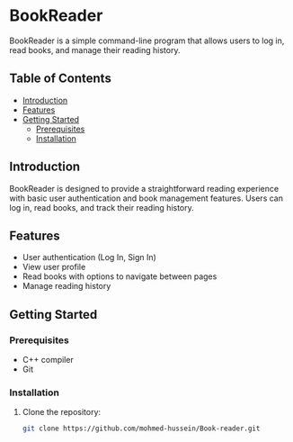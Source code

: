 # BookReader

BookReader is a simple command-line program that allows users to log in, read books, and manage their reading history.

## Table of Contents

- [Introduction](#introduction)
- [Features](#features)
- [Getting Started](#getting-started)
  - [Prerequisites](#prerequisites)
  - [Installation](#installation)


## Introduction

BookReader is designed to provide a straightforward reading experience with basic user authentication and book management features. Users can log in, read books, and track their reading history.

## Features

- User authentication (Log In, Sign In)
- View user profile
- Read books with options to navigate between pages
- Manage reading history


## Getting Started

### Prerequisites

- C++ compiler
- Git

### Installation

1. Clone the repository:

   ```bash
   git clone https://github.com/mohmed-hussein/Book-reader.git


